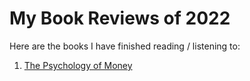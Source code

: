 # My Book Reviews of 2022

Here are the books I have finished reading / listening to:

1. [The Psychology of Money](Reviews/PsychologyOfMoney.md)
